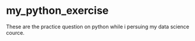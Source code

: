 # my_python_exercise
 These are the practice question on python while i persuing my data science cource.

